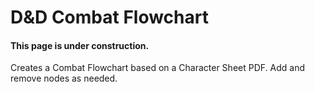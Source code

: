 # D&D Combat Flowchart
#### This page is under construction.

Creates a Combat Flowchart based on a Character Sheet PDF.
Add and remove nodes as needed. 
